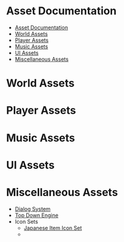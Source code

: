 # Asset Documentation

- [Asset Documentation](#asset-documentation)
- [World Assets](#world-assets)
- [Player Assets](#player-assets)
- [Music Assets](#music-assets)
- [UI Assets](#ui-assets)
- [Miscellaneous Assets](#miscellaneous-assets)


# World Assets
# Player Assets
# Music Assets
# UI Assets
# Miscellaneous Assets
- [Dialog System](https://assetstore.unity.com/packages/tools/ai/dialogue-system-for-unity-11672)
- [Top Down Engine](https://assetstore.unity.com/packages/templates/systems/topdown-engine-89636#reviews)
 - Icon Sets 
   - [Japanese Item Icon Set](https://assetstore.unity.com/packages/2d/gui/icons/the-japan-collection-icons-222375)
   - 